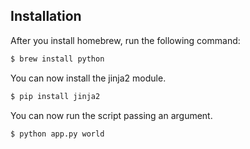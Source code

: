 ## Installation

After you install homebrew, run the following command:

```sh
$ brew install python
```

You can now install the jinja2 module.

```sh
$ pip install jinja2
```

You can now run the script passing an argument.

```sh
$ python app.py world
```
